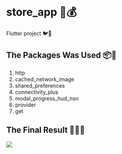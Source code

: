 # store_app 🏪💰

Flutter project 🐦📱

## The Packages Was Used 📦🧰

1) http  
2) cached_network_image  
3) shared_preferences  
4) connectivity_plus  
5) modal_progress_hud_nsn  
6) provider  
7) get  

## The Final Result 🤯😎🔥  
<img src="https://drive.google.com/uc?/d/11lPV96CPxyPe7aldE3o3sQzzI9TrXiro/view?usp=drive_link">

